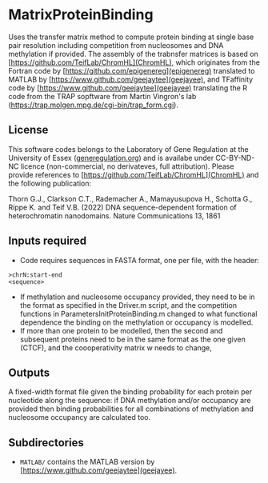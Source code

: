 # MatrixProteinBinding
Uses the transfer matrix method to compute protein binding at single base pair resolution including competition from nucleosomes and DNA methylation if provided. The assembly of the trabnsfer matrices is based on [https://github.com/TeifLab/ChromHL](ChromHL), which originates from the Fortran code by [https://github.com/epigenereg](epigenereg) translated to MATLAB by [https://www.github.com/geejaytee](geejayee), and TFaffinity code by [https://www.github.com/geejaytee](geejayee) translating the R code from the TRAP sopftware from Martin Vingron's lab (https://trap.molgen.mpg.de/cgi-bin/trap_form.cgi).

## License
This software codes belongs to the Laboratory of Gene Regulation at the University of Essex ([generegulation.org](generegulation.org)) and is availabe under CC-BY-ND-NC licence (non-commercial, no derivateves, full attribution). Please provide references to [https://github.com/TeifLab/ChromHL](ChromHL) and the following publication:

Thorn G.J., Clarkson C.T., Rademacher A., Mamayusupova H., Schotta G., Rippe K. and Teif V.B. (2022) DNA sequence-dependent formation of heterochromatin nanodomains. Nature Communications 13, 1861

## Inputs required
- Code requires sequences in FASTA format, one per file, with the header:
````
>chrN:start-end
<sequence>
````
- If methylation and nucleosome occupancy provided, they need to be in the format as specified in the Driver.m script, and the competition functions in ParametersInitProteinBinding.m changed to what functional dependence the binding on the methylation or occupancy is modelled.
- If more than one protein to be modelled, then the second and subsequent proteins need to be in the same format as the one given (CTCF), and the coooperativity matrix w needs to change,


## Outputs
A fixed-width format file given the binding probability for each protein per nucleotide along the sequence: if DNA methylation and/or occupancy are provided then binding probabilities for all combinations of methylation and nucleosome occupancy are calculated too.

## Subdirectories
- ```MATLAB/``` contains the  MATLAB version by [https://www.github.com/geejaytee](geejayee).
